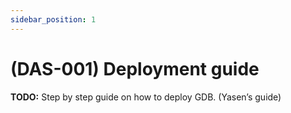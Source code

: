 ```yaml
---
sidebar_position: 1
---
```


# (DAS-001) Deployment guide

**TODO:** Step by step guide on how to deploy GDB.  (Yasen’s guide)